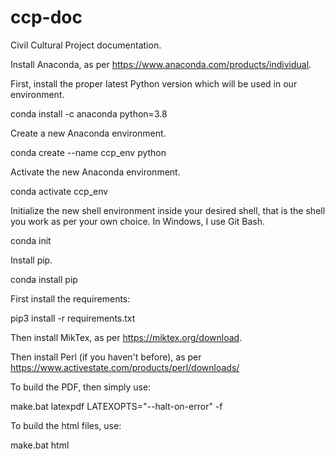 # ccp-doc
Civil Cultural Project documentation.

Install Anaconda, as per https://www.anaconda.com/products/individual.

First, install the proper latest Python version which will be used in our environment.

conda install -c anaconda python=3.8

Create a new Anaconda environment.

conda create --name ccp_env python

Activate the new Anaconda environment.

conda activate ccp_env

Initialize the new shell environment inside your desired shell, that is the shell you work as per your own choice. In Windows, I use Git Bash.

conda init

Install pip.

conda install pip

First install the requirements:

pip3 install -r requirements.txt

Then install MikTex, as per https://miktex.org/download.

Then install Perl (if you haven't before), as per https://www.activestate.com/products/perl/downloads/

To build the PDF, then simply use:

make.bat latexpdf LATEXOPTS="--halt-on-error" -f

To build the html files, use:

make.bat html